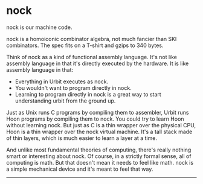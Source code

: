 <div class="short">

# nock

nock is our machine code.

nock is a homoiconic combinator algebra, not much fancier than SKI combinators.
The spec fits on a T-shirt and gzips to 340 bytes. 

Think of nock as a kind of functional assembly language. It's not like assembly
language in that it's directly executed by the hardware. It is like assembly
language in that:

- Everything in Urbit executes as nock.
- You wouldn't want to program directly in nock.
- Learning to program directly in nock is a great way to start understanding urbit from the ground up.

Just as Unix runs C programs by compiling them to assembler, Urbit runs Hoon
programs by compiling them to nock. You could try to learn Hoon without learning nock. But just as C is a thin wrapper over the physical CPU, Hoon is a thin wrapper over the nock virtual machine. It's a tall stack made of thin layers, which is much easier to learn a layer at a time.

And unlike most fundamental theories of computing, there's really nothing smart
or interesting about nock. Of course, in a strictly formal sense, all of
computing is math. But that doesn't mean it needs to feel like math. nock is a
simple mechanical device and it's meant to feel that way.

</div>

---

<list></list>